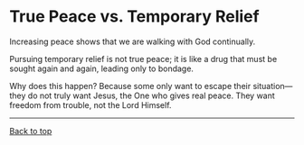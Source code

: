 # True Peace vs. Temporary Relief

Increasing peace shows that we are walking with God continually.

Pursuing temporary relief is not true peace; it is like a drug that must be sought again and again, leading only to bondage.

Why does this happen? Because some only want to escape their situation—they do not truly want Jesus, the One who gives real peace. They want freedom from trouble, not the Lord Himself.


---

[Back to top](#)